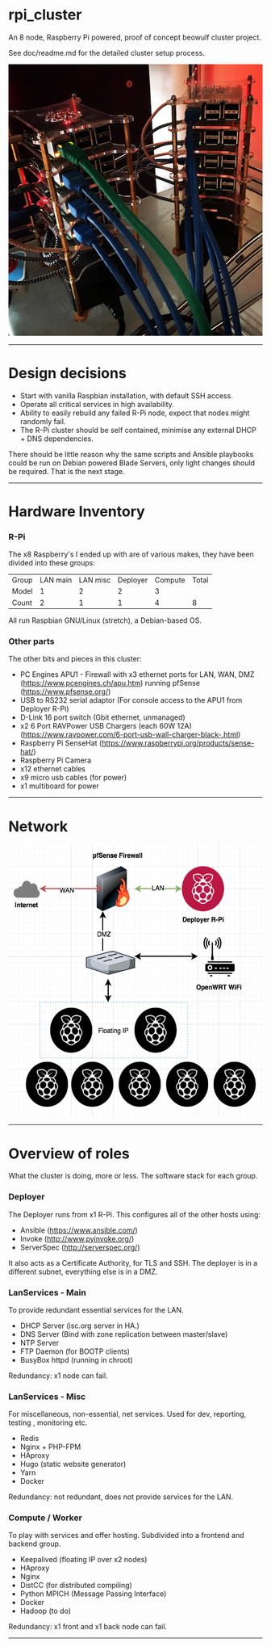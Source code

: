 # rpi_cluster

An 8 node, Raspberry Pi powered, proof of concept beowulf cluster project.

See doc/readme.md for the detailed cluster setup process.

<p align="center">
  <img width="515" height="538" src="https://github.com/craig-m/rpi_cluster/raw/master/doc/pictures/pi_towers1.jpg">
</p>

---

# Design decisions

* Start with vanilla Raspbian installation, with default SSH access.
* Operate all critical services in high availability.
* Ability to easily rebuild any failed R-Pi node, expect that nodes might randomly fail.
* The R-Pi cluster should be self contained, minimise any external DHCP + DNS dependencies.


There should be little reason why the same scripts and Ansible playbooks could be run on Debian powered Blade Servers, only light changes should be required. That is the next stage.


---


# Hardware Inventory

### R-Pi

The x8 Raspberry's I ended up with are of various makes, they have been divided into these groups:

<table>
<tbody>
<tr>
  <td>Group</td>
  <td>LAN main</td>
  <td>LAN misc</td>
  <td>Deployer</td>
  <td>Compute</td>
  <td>Total</td>
</tr>
<tr>
  <td>Model</td>
  <td>1</td>
  <td>2</td>
  <td>2</td>
  <td>3</td>
  <td>&nbsp;</td>
</tr>
<tr>
  <td>Count</td>
  <td>2</td>
  <td>1</td>
  <td>1</td>
  <td>4</td>
  <td>8</td>
</tr>
</tbody>
</table>

All run Raspbian GNU/Linux (stretch), a Debian-based OS.

### Other parts

The other bits and pieces in this cluster:

* PC Engines APU1 - Firewall with x3 ethernet ports for LAN, WAN, DMZ (https://www.pcengines.ch/apu.htm) running pfSense (https://www.pfsense.org/)
* USB to RS232 serial adaptor (For console access to the APU1 from Deployer R-Pi)
* D-Link 16 port switch (Gbit ethernet, unmanaged)
* x2 6 Port RAVPower USB Chargers (each 60W 12A) (https://www.ravpower.com/6-port-usb-wall-charger-black-.html)
* Raspberry Pi SenseHat (https://www.raspberrypi.org/products/sense-hat/)
* Raspberry Pi Camera
* x12 ethernet cables
* x9 micro usb cables (for power)
* x1 multiboard for power


---


# Network

<p align="center">
  <img width="515" height="538" src="https://github.com/craig-m/rpi_cluster/raw/master/doc/pictures/rpi_clust_network.png">
</p>


---


# Overview of roles

What the cluster is doing, more or less. The software stack for each group.


### Deployer

The Deployer runs from x1 R-Pi. This configures all of the other hosts using:

* Ansible (https://www.ansible.com/)
* Invoke (http://www.pyinvoke.org/)
* ServerSpec (http://serverspec.org/)

It also acts as a Certificate Authority, for TLS and SSH. The deployer is in a different subnet, everything else is in a DMZ.


### LanServices - Main

To provide redundant essential services for the LAN.

* DHCP Server (isc.org server in HA.)
* DNS Server (Bind with zone replication between master/slave)
* NTP Server
* FTP Daemon (for BOOTP clients)
* BusyBox httpd (running in chroot)

Redundancy: x1 node can fail.


### LanServices - Misc

For miscellaneous, non-essential, net services. Used for dev, reporting, testing , monitoring etc.

* Redis
* Nginx + PHP-FPM
* HAproxy
* Hugo (static website generator)
* Yarn
* Docker

Redundancy: not redundant, does not provide services for the LAN.


### Compute / Worker

To play with services and offer hosting. Subdivided into a frontend and backend group.

* Keepalived (floating IP over x2 nodes)
* HAproxy
* Nginx
* DistCC (for distributed compiling)
* Python MPICH (Message Passing Interface)
* Docker
* Hadoop (to do)

Redundancy: x1 front and x1 back node can fail.

---
